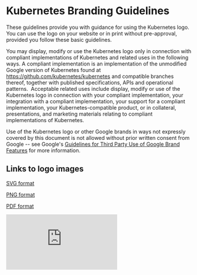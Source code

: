 # Kubernetes Branding Guidelines

These guidelines provide you with guidance for using the Kubernetes logo. You can use the logo on your website or in print without pre-approval, provided you follow these basic guidelines.

You may display, modify or use the Kubernetes logo only in connection with compliant implementations of Kubernetes and related uses in the following ways.  A compliant implementation is an implementation of the unmodified Google version of Kubernetes found at https://github.com/kubernetes/kubernetes and compatible branches thereof, together with published specifications, APIs and operational patterns.  Acceptable related uses include display, modify or use of the Kubernetes logo in connection with your compliant implementation, your integration with a compliant implementation, your support for a compliant implementation, your Kubernetes-compatible product, or in collateral, presentations, and marketing materials relating to compliant implementations of Kubernetes.

Use of the Kubernetes logo or other Google brands in ways not expressly covered by this document is not allowed without prior written consent from Google -- see Google's [Guidelines for Third Party Use of Google Brand Features](http://www.google.com/intl/en/permissions/guidelines.html) for more information.

## Links to logo images

[SVG format](https://github.com/kubernetes/kubernetes/raw/master/logo.svg)

[PNG format](https://github.com/kubernetes/kubernetes/raw/master/logo.png)

[PDF format](https://github.com/kubernetes/kubernetes/raw/master/logo.pdf)


[![Analytics](https://kubernetes-site.appspot.com/UA-36037335-10/GitHub/logo_usage_guidelines.md?pixel)]()

